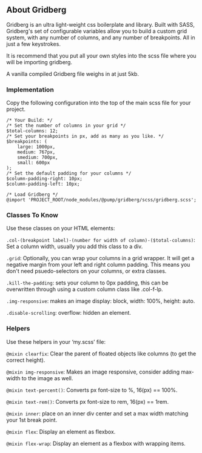 ## About Gridberg ##

Gridberg is an ultra light-weight css boilerplate and library. Built with SASS, Gridberg's set of configurable variables allow you to build a custom grid system, with any number of columns, and any number of breakpoints. All in just a few keystrokes.

It is recommend that you put all your own styles into the scss file where you will be importing gridberg.

A vanilla compiled Gridberg file weighs in at just 5kb.

### Implementation ###

Copy the following configuration into the top of the main scss file for your project.

```
/* Your Build: */
/* Set the number of columns in your grid */
$total-columns: 12;
/* Set your breakpoints in px, add as many as you like. */
$breakpoints: (
    large: 1000px,
    medium: 767px,
    smedium: 700px,
    small: 600px
);
/* Set the default padding for your columns */
$column-padding-right: 10px;
$column-padding-left: 10px;

/* Load Gridberg */
@import 'PROJECT_ROOT/node_modules/@pump/gridberg/scss/gridberg.scss';
```

### Classes To Know ###

Use these classes on your HTML elements:

`.col-(breakpoint label)-(number for width of column)-($total-columns)`: Set a column width, usually you add this class to a div.

`.grid`: Optionally, you can wrap your columns in a grid wrapper. It will get a negative margin from your left and right column padding. This means you don't need psuedo-selectors on your columns, or extra classes.

`.kill-the-padding`: sets your column to 0px padding, this can be overwritten through using a custom column class like .col-f-lp.

`.img-responsive`: makes an image display: block, width: 100%, height: auto.

`.disable-scrolling`: overflow: hidden an element.

### Helpers ###

Use these helpers in your ‘my.scss’ file:

`@mixin clearfix`: Clear the parent of floated objects like columns (to get the correct height).

`@mixin img-responsive`: Makes an image responsive, consider adding max-width to the image as well.

`@mixin text-percent()`: Converts px font-size to %, 16(px) == 100%.

`@mixin text-rem()`: Converts px font-size to rem, 16(px) == 1rem.

`@mixin inner`: place on an inner div center and set a max width matching your 1st break point.

`@mixin flex`: Display an element as flexbox.

`@mixin flex-wrap`: Display an element as a flexbox with wrapping items.
